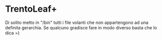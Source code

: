 TrentoLeaf+
===========

Di solito metto in "/bin" tutti i file volanti che non appartengono ad una definita gerarchia. Se qualcuno gradisce fare in modo diverso basta che lo dica =)
